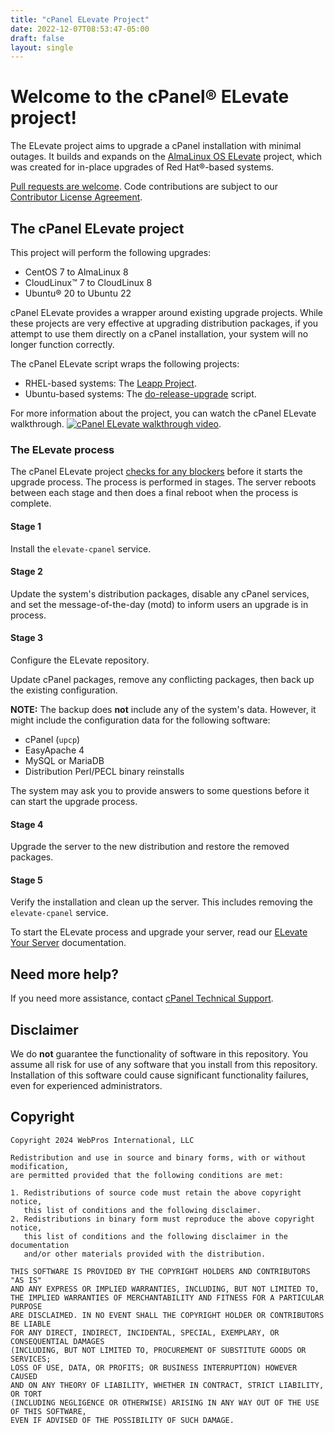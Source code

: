 ```yaml
---
title: "cPanel ELevate Project"
date: 2022-12-07T08:53:47-05:00
draft: false
layout: single
---
```



# Welcome to the cPanel® ELevate project!

The ELevate project aims to upgrade a cPanel installation with minimal outages. It builds and expands on the [AlmaLinux OS ELevate](https://wiki.almalinux.org/elevate/ELevate-quickstart-guide.html) project, which was created for in-place upgrades of Red Hat®-based systems.

[Pull requests are welcome](https://github.com/cpanel/elevate/pulls). Code contributions are subject to our [Contributor License Agreement](docs/cPanel-CLA.pdf).

## The cPanel ELevate project

This project will perform the following upgrades:

* CentOS 7 to AlmaLinux 8
* CloudLinux™ 7 to CloudLinux 8
* Ubuntu® 20 to Ubuntu 22

cPanel ELevate provides a wrapper around existing upgrade projects. While these projects are very effective at upgrading distribution packages, if you attempt to use them directly on a cPanel installation, your system will no longer function correctly.

The cPanel ELevate script wraps the following projects:
 * RHEL-based systems: The [Leapp Project](https://leapp.readthedocs.io/en/latest/).
 * Ubuntu-based systems: The [do-release-upgrade](https://documentation.ubuntu.com/server/how-to/software/upgrade-your-release/) script.

For more information about the project, you can watch the cPanel ELevate walkthrough. [![cPanel ELevate walkthrough video](elevate-video.png)](https://www.youtube.com/watch?v=Ag9-RneFqmc).

### The ELevate process

The cPanel ELevate project [checks for any blockers](https://cpanel.github.io/elevate/blockers/) before it starts the upgrade process. The process is performed in stages. The server reboots between each stage and then does a final reboot when the process is complete.

#### Stage 1

Install the `elevate-cpanel` service.

#### Stage 2

Update the system's distribution packages, disable any cPanel services, and set the message-of-the-day (motd) to inform users an upgrade is in process.

#### Stage 3

Configure the ELevate repository.

Update cPanel packages, remove any conflicting packages, then back up the existing configuration.

**NOTE:** The backup does **not** include any of the system's data. However, it might include the configuration data for the following software:
  * cPanel (`upcp`)
  * EasyApache 4
  * MySQL or MariaDB
  * Distribution Perl/PECL binary reinstalls

The system may ask you to provide answers to some questions before it can start the upgrade process.

#### Stage 4

Upgrade the server to the new distribution and restore the removed packages.  

#### Stage 5

Verify the installation and clean up the server. This includes removing the `elevate-cpanel` service.

To start the ELevate process and upgrade your server, read our [ELevate Your Server](https://cpanel.github.io/elevate/getting-started/) documentation.

## Need more help?

If you need more assistance, contact [cPanel Technical Support](https://docs.cpanel.net/knowledge-base/technical-support-services/how-to-open-a-technical-support-ticket/).

## Disclaimer

We do **not** guarantee the functionality of software in this repository. You assume all risk for use of any software that you install from this repository. Installation of this software could cause significant functionality failures, even for experienced administrators.


## Copyright

```
Copyright 2024 WebPros International, LLC

Redistribution and use in source and binary forms, with or without modification,
are permitted provided that the following conditions are met:

1. Redistributions of source code must retain the above copyright notice,
   this list of conditions and the following disclaimer.
2. Redistributions in binary form must reproduce the above copyright notice,
   this list of conditions and the following disclaimer in the documentation
   and/or other materials provided with the distribution.

THIS SOFTWARE IS PROVIDED BY THE COPYRIGHT HOLDERS AND CONTRIBUTORS "AS IS"
AND ANY EXPRESS OR IMPLIED WARRANTIES, INCLUDING, BUT NOT LIMITED TO,
THE IMPLIED WARRANTIES OF MERCHANTABILITY AND FITNESS FOR A PARTICULAR PURPOSE
ARE DISCLAIMED. IN NO EVENT SHALL THE COPYRIGHT HOLDER OR CONTRIBUTORS BE LIABLE
FOR ANY DIRECT, INDIRECT, INCIDENTAL, SPECIAL, EXEMPLARY, OR CONSEQUENTIAL DAMAGES
(INCLUDING, BUT NOT LIMITED TO, PROCUREMENT OF SUBSTITUTE GOODS OR SERVICES;
LOSS OF USE, DATA, OR PROFITS; OR BUSINESS INTERRUPTION) HOWEVER CAUSED
AND ON ANY THEORY OF LIABILITY, WHETHER IN CONTRACT, STRICT LIABILITY, OR TORT
(INCLUDING NEGLIGENCE OR OTHERWISE) ARISING IN ANY WAY OUT OF THE USE OF THIS SOFTWARE,
EVEN IF ADVISED OF THE POSSIBILITY OF SUCH DAMAGE.
```
